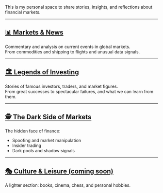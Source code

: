 This is my personal space to share stories, insights, and reflections about financial markets.

---

## [📊 Markets & News](markets/)
Commentary and analysis on current events in global markets.  
From commodities and shipping to flights and unusual data signals.  
  

---

## [🏛 Legends of Investing](legends/)
Stories of famous investors, traders, and market figures.  
From great successes to spectacular failures, and what we can learn from them.  

---

## [🕵️ The Dark Side of Markets](darkside/)
The hidden face of finance:  
- Spoofing and market manipulation  
- Insider trading  
- Dark pools and shadow signals  

---

## [🎭 Culture & Leisure (coming soon)](culture/)
A lighter section: books, cinema, chess, and personal hobbies.  
